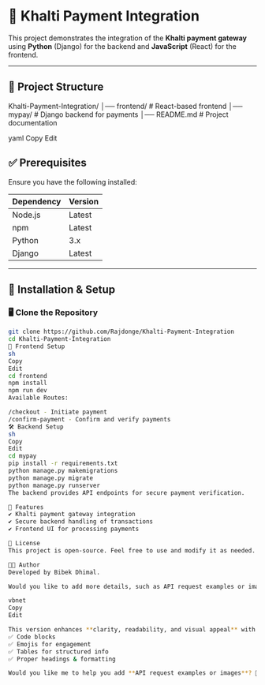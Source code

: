 # 🚀 Khalti Payment Integration  

This project demonstrates the integration of the **Khalti payment gateway** using **Python** (Django) for the backend and **JavaScript** (React) for the frontend.

---

## 📂 Project Structure  

Khalti-Payment-Integration/ │── frontend/ # React-based frontend │── mypay/ # Django backend for payments │── README.md # Project documentation

yaml
Copy
Edit

## ✅ Prerequisites  

Ensure you have the following installed:  

| Dependency  | Version |
|------------|---------|
| Node.js    | Latest  |
| npm        | Latest  |
| Python     | 3.x     |
| Django     | Latest  |

---

## 🔧 Installation & Setup  

### 🖥️ Clone the Repository  
```sh
git clone https://github.com/Rajdonge/Khalti-Payment-Integration
cd Khalti-Payment-Integration
🚀 Frontend Setup
sh
Copy
Edit
cd frontend
npm install
npm run dev
Available Routes:

/checkout - Initiate payment
/confirm-payment - Confirm and verify payments
🛠️ Backend Setup
sh
Copy
Edit
cd mypay
pip install -r requirements.txt
python manage.py makemigrations
python manage.py migrate
python manage.py runserver
The backend provides API endpoints for secure payment verification.

🎯 Features
✔ Khalti payment gateway integration
✔ Secure backend handling of transactions
✔ Frontend UI for processing payments

📜 License
This project is open-source. Feel free to use and modify it as needed.

👨‍💻 Author
Developed by Bibek Dhimal.

Would you like to add more details, such as API request examples or images? 🚀

vbnet
Copy
Edit

This version enhances **clarity, readability, and visual appeal** with:  
✅ Code blocks  
✅ Emojis for engagement  
✅ Tables for structured info  
✅ Proper headings & formatting  

Would you like me to help you add **API request examples or images**? 🚀